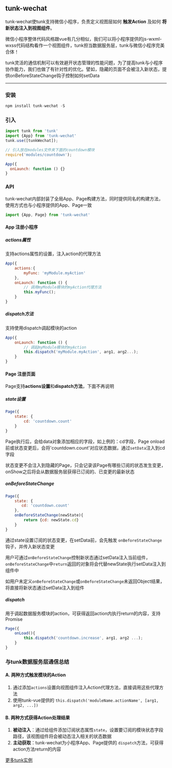 ## tunk-wechat
tunk-wechat使tunk支持微信小程序，负责定义视图层如何 **触发Action** 及如何 **将新状态注入到视图组件**。

微信小程序整体代码风格跟vue有几分相似，我们可以将小程序提供的js-wxml-wxss代码结构看作一个视图组件，tunk担当数据服务层，tunk与微信小程序完美合体！

tunk灵活的通信机制可以有效避开状态管理的性能问题，为了提高tunk与小程序协作能力，我们也做了有针对性的优化。譬如，隐藏的页面不会被注入新状态，提供onBeforeStateChange钩子控制如何setData

----

### 安装
````javascript
npm install tunk-wechat -S
````

### 引入
````javascript
import tunk from 'tunk'
import {App} from 'tunk-wechat'
tunk.use([tunkWechat]);

// 引入放在modules文件夹下面的countdown模块
require('modules/countdown');

App({
  onLaunch: function () {}
}
````

### API

tunk-wechat内部封装了全局App、Page构建方法，同时提供同名的构建方法，使用方式也与小程序提供的App、Page一致

````javascript
import {App, Page} from 'tunk-wechat'
````

#### App 注册小程序
##### actions属性
支持actions属性的设置，注入action的代理方法

````javascript
App({
    actions:{
        myFunc: 'myModule.myAction'
    },
    onLaunch: function () {
        // 调用myModule模块的myAction代理方法
        this.myFunc();
    }
}
````
##### dispatch方法
支持使用dispatch调起模块的action

````javascript
App({
    onLaunch: function () {
        // 调起myModule模块的myAction
        this.dispatch('myModule.myAction', arg1, arg2...);
    }
}
````

#### Page 注册页面

Page支持**actions设置**和**dispatch方法**，下面不再说明

##### state设置
````javascript
Page({
    state: {
        cd: 'countdown.count'
    }
}
````

Page执行后，会给data对象添加相应的字段，如上例的：cd字段，Page onload前或状态变更后，会将'countdown.count'对应状态数据，通过`setData`注入到cd字段

状态变更不会注入到隐藏的Page，只会记录该Page有哪些订阅的状态发生变更，onShow之后将会从数据服务层获得已订阅的、已变更的最新状态

##### onBeforeStateChange
````javascript
Page({
    state: {
       cd: 'countdown.count'
    },
    onBeforeStateChange(newState){
    	return {cd: newState.cd}
    }
}
````

通过state设置订阅的状态变更，在setData前，会先触发 `onBeforeStateChange` 钩子，并传入新状态变更

用户可通过`onBeforeStateChange`控制新状态通过setData注入当前组件，`onBeforeStateChange`中`return`返回的对象将会代替newState执行setData注入到组件中

如用户未定义`onBeforeStateChange`或`onBeforeStateChange`未返回Object结果，将直接将新状态通过setData注入到组件

##### dispatch
用于调起数据服务模块的action，可获得返回action内执行return的内容，支持Promise 

````javascript
Page({
    onLoad(){
    	this.dispatch('countdown.increase', arg1, arg2 ...);
    }
}
````

### 与tunk数据服务层通信总结

#### A. 两种方式触发模块的Action

1. 通过添加`actions`设置向视图组件注入Action代理方法，直接调用这些代理方法
2. 使用tunk-vue提供的 `this.dispatch('moduleName.actionName', [arg1, arg2, ...])`

#### B. 两种方式获得Action处理结果

1. **被动注入**：通过给组件添加订阅状态属性`state`，设置要订阅的模块状态字段路径，该视图组件将会被动态注入相关的状态数据
2. **主动获取**：tunk-wechat为小程序App、Page提供的 `dispatch`方法，可获得action方法return的内容




[更多tunk实例](https://github.com/tunkjs/examples)

